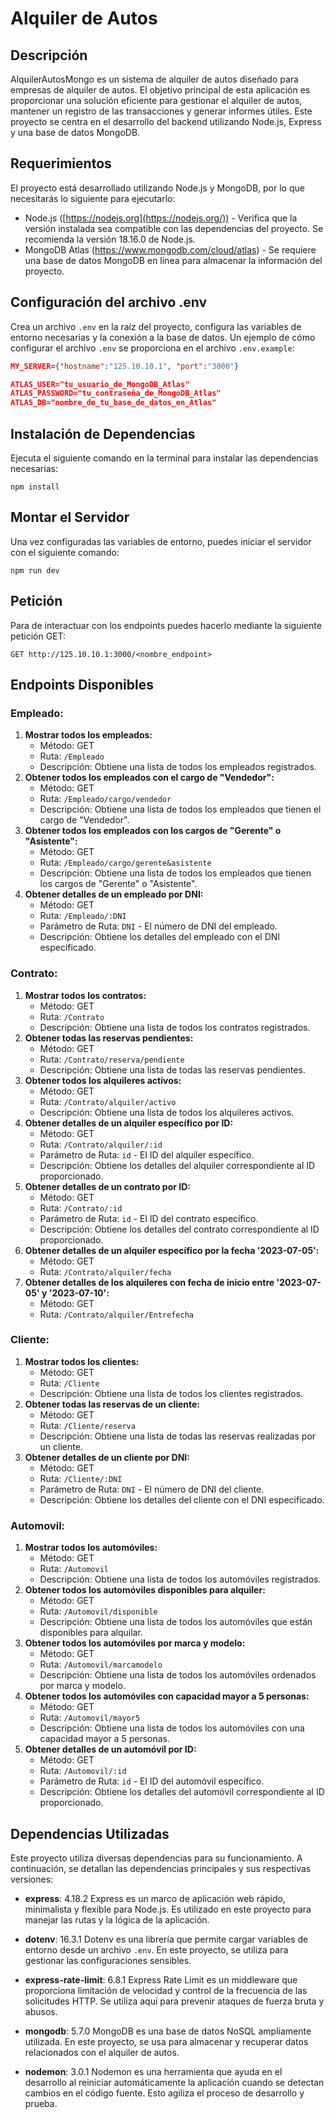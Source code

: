 # Alquiler de Autos

## Descripción

AlquilerAutosMongo es un sistema de alquiler de autos diseñado para empresas de alquiler de autos. El objetivo principal de esta aplicación es proporcionar una solución eficiente para gestionar el alquiler de autos, mantener un registro de las transacciones y generar informes útiles. Este proyecto se centra en el desarrollo del backend utilizando Node.js, Express y una base de datos MongoDB.

## Requerimientos

El proyecto está desarrollado utilizando Node.js y MongoDB, por lo que necesitarás lo siguiente para ejecutarlo:

- Node.js ([https://nodejs.org](https://nodejs.org/)) - Verifica que la versión instalada sea compatible con las dependencias del proyecto. Se recomienda la versión 18.16.0 de Node.js.
- MongoDB Atlas (https://www.mongodb.com/cloud/atlas) - Se requiere una base de datos MongoDB en línea para almacenar la información del proyecto.

## Configuración del archivo .env

Crea un archivo `.env` en la raíz del proyecto, configura las variables de entorno necesarias y la conexión a la base de datos. Un ejemplo de cómo configurar el archivo `.env` se proporciona en el archivo `.env.example`:

```json
MY_SERVER={"hostname":"125.10.10.1", "port":"3000"}

ATLAS_USER="tu_usuario_de_MongoDB_Atlas"
ATLAS_PASSWORD="tu_contraseña_de_MongoDB_Atlas"
ATLAS_DB="nombre_de_tu_base_de_datos_en_Atlas"
```

## Instalación de Dependencias

Ejecuta el siguiente comando en la terminal para instalar las dependencias necesarias:

```
npm install
```

## Montar el Servidor

Una vez configuradas las variables de entorno, puedes iniciar el servidor con el siguiente comando:

```
npm run dev
```

## Petición

Para de interactuar con los endpoints puedes hacerlo mediante la siguiente petición GET:

```
GET http://125.10.10.1:3000/<nombre_endpoint>
```

## Endpoints Disponibles

### Empleado:

1. **Mostrar todos los empleados:**
   - Método: GET
   - Ruta: `/Empleado`
   - Descripción: Obtiene una lista de todos los empleados registrados.
2. **Obtener todos los empleados con el cargo de "Vendedor":**
   - Método: GET
   - Ruta: `/Empleado/cargo/vendedor`
   - Descripción: Obtiene una lista de todos los empleados que tienen el cargo de "Vendedor".
3. **Obtener todos los empleados con los cargos de "Gerente" o "Asistente":**
   - Método: GET
   - Ruta: `/Empleado/cargo/gerente&asistente`
   - Descripción: Obtiene una lista de todos los empleados que tienen los cargos de "Gerente" o "Asistente".
4. **Obtener detalles de un empleado por DNI:**
   - Método: GET
   - Ruta: `/Empleado/:DNI`
   - Parámetro de Ruta: `DNI` - El número de DNI del empleado.
   - Descripción: Obtiene los detalles del empleado con el DNI especificado.

### Contrato:

1. **Mostrar todos los contratos:**
   - Método: GET
   - Ruta: `/Contrato`
   - Descripción: Obtiene una lista de todos los contratos registrados.
2. **Obtener todas las reservas pendientes:**
   - Método: GET
   - Ruta: `/Contrato/reserva/pendiente`
   - Descripción: Obtiene una lista de todas las reservas pendientes.
3. **Obtener todos los alquileres activos:**
   - Método: GET
   - Ruta: `/Contrato/alquiler/activo`
   - Descripción: Obtiene una lista de todos los alquileres activos.
4. **Obtener detalles de un alquiler específico por ID:**
   - Método: GET
   - Ruta: `/Contrato/alquiler/:id`
   - Parámetro de Ruta: `id` - El ID del alquiler específico.
   - Descripción: Obtiene los detalles del alquiler correspondiente al ID proporcionado.
5. **Obtener detalles de un contrato por ID:**
   - Método: GET
   - Ruta: `/Contrato/:id`
   - Parámetro de Ruta: `id` - El ID del contrato específico.
   - Descripción: Obtiene los detalles del contrato correspondiente al ID proporcionado.
6. **Obtener detalles de un alquiler específico por la fecha '2023-07-05':**
   - Método: GET
   - Ruta: `/Contrato/alquiler/fecha`
7. **Obtener detalles de los alquileres con fecha de inicio entre '2023-07-05' y '2023-07-10':**
   - Método: GET
   - Ruta: `/Contrato/alquiler/Entrefecha`

### Cliente:

1. **Mostrar todos los clientes:**
   - Método: GET
   - Ruta: `/Cliente`
   - Descripción: Obtiene una lista de todos los clientes registrados.
2. **Obtener todas las reservas de un cliente:**
   - Método: GET
   - Ruta: `/Cliente/reserva`
   - Descripción: Obtiene una lista de todas las reservas realizadas por un cliente.
3. **Obtener detalles de un cliente por DNI:**
   - Método: GET
   - Ruta: `/Cliente/:DNI`
   - Parámetro de Ruta: `DNI` - El número de DNI del cliente.
   - Descripción: Obtiene los detalles del cliente con el DNI especificado.

### Automovil:

1. **Mostrar todos los automóviles:**
   - Método: GET
   - Ruta: `/Automovil`
   - Descripción: Obtiene una lista de todos los automóviles registrados.
2. **Obtener todos los automóviles disponibles para alquiler:**
   - Método: GET
   - Ruta: `/Automovil/disponible`
   - Descripción: Obtiene una lista de todos los automóviles que están disponibles para alquilar.
3. **Obtener todos los automóviles por marca y modelo:**
   - Método: GET
   - Ruta: `/Automovil/marcamodelo`
   - Descripción: Obtiene una lista de todos los automóviles ordenados por marca y modelo.
4. **Obtener todos los automóviles con capacidad mayor a 5 personas:**
   - Método: GET
   - Ruta: `/Automovil/mayor5`
   - Descripción: Obtiene una lista de todos los automóviles con una capacidad mayor a 5 personas.
5. **Obtener detalles de un automóvil por ID:**
   - Método: GET
   - Ruta: `/Automovil/:id`
   - Parámetro de Ruta: `id` - El ID del automóvil específico.
   - Descripción: Obtiene los detalles del automóvil correspondiente al ID proporcionado.

## Dependencias Utilizadas

Este proyecto utiliza diversas dependencias para su funcionamiento. A continuación, se detallan las dependencias principales y sus respectivas versiones:

- **express**: 4.18.2 Express es un marco de aplicación web rápido, minimalista y flexible para Node.js. Es utilizado en este proyecto para manejar las rutas y la lógica de la aplicación.

- **dotenv**: 16.3.1 Dotenv es una librería que permite cargar variables de entorno desde un archivo `.env`. En este proyecto, se utiliza para gestionar las configuraciones sensibles.
- **express-rate-limit**: 6.8.1 Express Rate Limit es un middleware que proporciona limitación de velocidad y control de la frecuencia de las solicitudes HTTP. Se utiliza aquí para prevenir ataques de fuerza bruta y abusos.
- **mongodb**: 5.7.0 MongoDB es una base de datos NoSQL ampliamente utilizada. En este proyecto, se usa para almacenar y recuperar datos relacionados con el alquiler de autos.
- **nodemon**: 3.0.1 Nodemon es una herramienta que ayuda en el desarrollo al reiniciar automáticamente la aplicación cuando se detectan cambios en el código fuente. Esto agiliza el proceso de desarrollo y prueba.